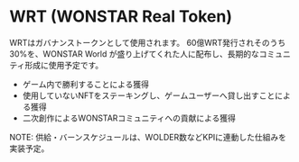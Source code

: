 # WRT (WONSTAR Real Token)

WRTはガバナンストークンとして使用されます。
60億WRT発行されそのうち30%を、WONSTAR World が盛り上げてくれた人に配布し、長期的なコミュニティ形成に使用予定です。

- ゲーム内で勝利することによる獲得
- 使用していないNFTをステーキングし、ゲームユーザーへ貸し出すことによる獲得
- 二次創作によるWONSTARコミュニティへの貢献による獲得

NOTE: 供給・バーンスケジュールは、WOLDER数などKPIに連動した仕組みを実装予定。
